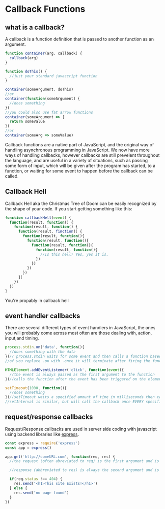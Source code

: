 # Callback Functions

## what is a callback?

A callback is a function definition that is passed to another function as an argument.

```javascript
function container(arg, callback) {
  callback(arg)
}

function doThis() {
  //just your standard javascript function
}

container(someArgument, doThis)
//or
container(function(someArgument) {
  //does something
})
//you could also use fat arrow functions
container(someArgument => {
  return someValue
})
//or
container(someArg => someValue)
```
Callback functions are a native part of JavaScript, and the original way of handling asynchronous programming in JavaScript. We now have more ways of handling callbacks, however callbacks are still prevelent throughout the language, and are useful in a variety of situations, such as passing some form of input, which will be given after the program has started, to a function, or waiting for some event to happen before the callback can be called.

## Callback Hell

Callback Hell aka the Christmas Tree of Doom can be easily recognized by the shape of your code. If you start getting something like this:
```javascript
function callbackHell(event) {
  function(result, function() {
    function(result, function() {
      function(result, finction() {
        function(result, function(){
          function(result, function(){
            function(result, function(){
              function(result, function(){
                //Is this hell? Yes, yes it is.
              })
            })
          })
        })
      })
    })
  })
}
```
You're propably in callback hell

## event handler callbacks

There are several different types of event handlers in JavaScript, the ones you will probably come across most often are those dealing with, action, input,and timing.

```javascript
process.stdin.on('data', function(){
  //does something with the data
})// process.stdin waits for some event and then calls a function based on the value of that event. In this instance it's a 'data' event
//of you replace .on with .once it will terminate after firing the function once

HTMLElement.addEventListener('click', function(event){
  //the event is always passed as the first argument to the function
})//calls the function after the event has been triggered on the element it's attached to in this case it's a 'click' event

setTimeout(1000, function(){
  //does something
})//setTimeout waits a specified amount of time in milliseconds then calls the callback
//setInterval is similar, but will call the callback once EVERY specified number of milliseconds
```

## request/response callbacks

Request/Response callbacks are used in server side coding with javascript using backend libraries like [express](https://expressjs.com/).

```javascript
const express = require('express')
const app = express()

app.get('http://someURL.com', function(req, res) {
  //the request (often abreviated to req) is the first argument and is the return value of your method (get in this case) request

  //response (abbreviated to res) is always the second argument and is the content you want to send back

  if(req.status !== 404) {
    res.send('<h1>This site Exists!</h1>')
  } else {
    res.send('no page found')
  }
})
```